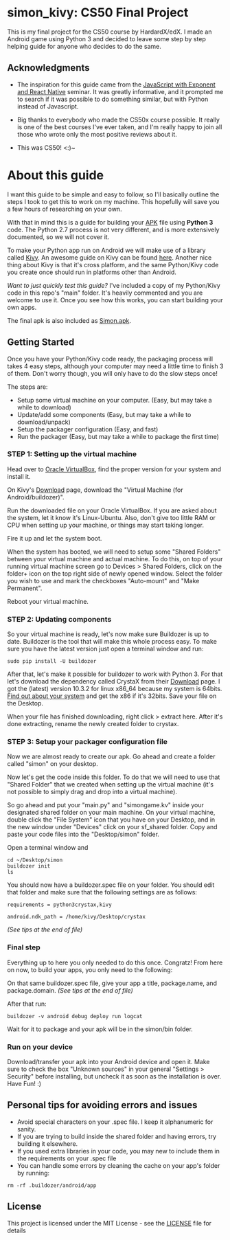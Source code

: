 # simon_kivy: CS50 Final Project

This is my final project for the CS50 course by HardardX/edX. I made an Android game using Python 3 and decided to leave some step by step helping guide for anyone who decides to do the same.

## Acknowledgments

* The inspiration for this guide came from the [JavaScript with Exponent and React Native](https://www.youtube.com/watch?v=rw1-lPlVH4Q) seminar. It was greatly informative, and it prompted me to search if it was possible to do something similar, but with Python instead of Javascript.

* Big thanks to everybody who made the CS50x course possible. It really is one of the best courses I've ever taken, and I'm really happy to join all those who wrote only the most positive reviews about it. 

* This was CS50! <:)~

# About this guide

I want this guide to be simple and easy to follow, so I'll basically outline the steps I took to get this to work on my machine. This hopefully will save you a few hours of researching on your own.

With that in mind this is a guide for building your [APK](https://www.google.bg/search?q=apk+file) file using **Python 3** code. The Python 2.7 process is not very different, and is more extensively documented, so we will not cover it.

To make your Python app run on Android we will make use of a library called [Kivy](https://kivy.org/). An awesome guide on Kivy can be found [here](https://www.youtube.com/watch?v=B79miUFD_ss). Another nice thing about Kivy is that it's cross platform, and the same Python/Kivy code you create once should run in platforms other than Android.

*Want to just quickly test this guide?* I've included a copy of my Python/Kivy code in this repo's "main" folder. It's heavily commented and you are welcome to use it. Once you see how this works, you can start building your own apps.

The final apk is also included as [Simon.apk]().

## Getting Started

Once you have your Python/Kivy code ready, the packaging process will takes 4 easy steps, although your computer may need a little time to finish 3 of them. Don't worry though, you will only have to do the slow steps once!

The steps are:

* Setup some virtual machine on your computer. (Easy, but may take a while to download)
* Update/add some components (Easy, but may take a while to download/unpack)
* Setup the packager configuration (Easy, and fast)
* Run the packager (Easy, but may take a while to package the first time)

### **STEP 1:** Setting up the virtual machine

Head over to [Oracle VirtualBox](https://www.virtualbox.org/), find the proper version for your system and install it. 

On Kivy's [Download](https://kivy.org/#download) page, download the "Virtual Machine (for Android/buildozer)".

Run the downloaded file on your Oracle VirtualBox. If you are asked about the system, let it know it's Linux-Ubuntu. Also, don't give too little RAM or CPU when setting up your machine, or things may start taking longer.

Fire it up and let the system boot.

When the system has booted, we will need to setup some "Shared Folders" between your virtual machine and actual machine. To do this, on top of your running virtual machine screen go to Devices > Shared Folders, click on the folder+ icon on the top right side of newly opened window. Select the folder you wish to use and mark the checkboxes "Auto-mount" and "Make Permanent". 

Reboot your virtual machine.

### **STEP 2:** Updating components

So your virtual machine is ready, let's now make sure Buildozer is up to date. Buildozer is the tool that will make this whole process easy. To make sure you have the latest version just open a terminal window and run:

```
sudo pip install -U buildozer
```

After that, let's make it possible for buildozer to work with Python 3. For that let's download the dependency called CrystaX from their [Download](https://www.crystax.net/en/download) page. I got the (latest) version 10.3.2 for linux x86_64 because my system is 64bits. [Find out about your system](https://www.google.bg/search?q=how+to+know+if+my+system+is+32+or+64+bit) and get the x86 if it's 32bits. Save your file on the Desktop.

When your file has finished downloading, right click > extract here. After it's done extracting, rename the newly created folder to crystax.

### **STEP 3:** Setup your packager configuration file

Now we are almost ready to create our apk. Go ahead and create a folder called "simon" on your desktop.

Now let's get the code inside this folder. To do that we will need to use that "Shared Folder" that we created when setting up the virtual machine (it's not possible to simply drag and drop into a virtual machine). 

So go ahead and put your "main.py" and "simongame.kv" inside your designated shared folder on your main machine. On your virtual machine, double click the "File System" icon that you have on your Desktop, and in the new window under "Devices" click on your sf_shared folder. Copy and paste your code files into the "Desktop/simon" folder.

Open a terminal window and 
```
cd ~/Desktop/simon
buildozer init
ls
```

You should now have a buildozer.spec file on your folder. You should edit that folder and make sure that the following settings are as follows:
```
requirements = python3crystax,kivy
```
```
android.ndk_path = /home/kivy/Desktop/crystax
```
*(See tips at the end of file)*

### **Final step**

Everything up to here you only needed to do this once. Congratz! From here on now, to build your apps, you only need to the following:

On that same buildozer.spec file, give your app a title, package.name, and package.domain. *(See tips at the end of file)*

After that run:

```
buildozer -v android debug deploy run logcat
```

Wait for it to package and your apk will be in the simon/bin folder.

### **Run on your device**

Download/transfer your apk into your Android device and open it. Make sure to check the box "Unknown sources" in your general "Settings > Security" before installing, but uncheck it as soon as the installation is over.
Have Fun! :)

## Personal tips for avoiding errors and issues

* Avoid special characters on your .spec file. I keep it alphanumeric for sanity.
* If you are trying to build inside the shared folder and having errors, try building it elsewhere.
* If you used extra libraries in your code, you may new to include them in the requirements on your .spec file
* You can handle some errors by cleaning the cache on your app's folder by running:
```
rm -rf .buildozer/android/app
```

## License

This project is licensed under the MIT License - see the [LICENSE](LICENSE) file for details